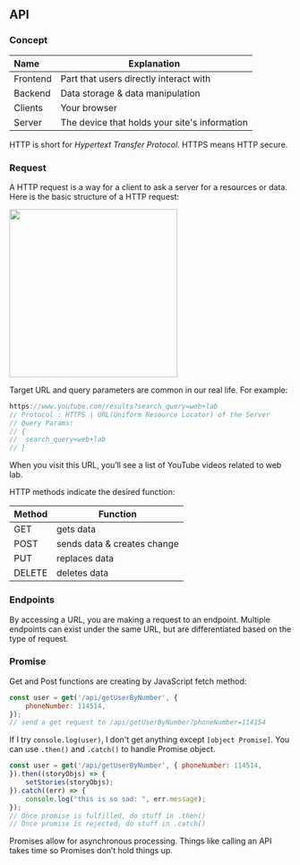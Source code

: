 ## API

### Concept

| Name     | Explanation                                   |
| :------- | --------------------------------------------- |
| Frontend | Part that users directly interact with        |
| Backend  | Data storage & data manipulation              |
| Clients  | Your browser                                  |
| Server   | The device that holds your site's information |

HTTP is short for *Hypertext Transfer Protocol*. HTTPS means HTTP secure. 

### Request

A HTTP request is a way for a client to ask a server for a resources or data. Here is the basic structure of a HTTP request: 

<img src = "C:\Users\16549\AppData\Roaming\Typora\typora-user-images\image-20240716194417454.png" width = 300>

Target URL and query parameters are common in our real life. For example: 

```javascript
https://www.youtube.com/results?search_query=web+lab
// Protocol : HTTPS | URL(Uniform Resource Locator) of the Server
// Query Params: 
// {
// 	search_query=web+lab
// }
```

When you visit this URL, you’ll see a list of YouTube videos related to web lab. 

HTTP methods indicate the desired function: 

| Method | Function                    |
| ------ | --------------------------- |
| GET    | gets data                   |
| POST   | sends data & creates change |
| PUT    | replaces data               |
| DELETE | deletes data                |

### Endpoints

By accessing a URL, you are making a request to an endpoint. Multiple endpoints can exist under the same URL, but are differentiated based on the type of request. 

### Promise

Get and Post functions are creating by JavaScript fetch method: 

```javascript
const user = get('/api/getUserByNumber', {
	phoneNumber: 114514,
});
// send a get request to /api/getUserByNumber?phoneNumber=114154
```

If I try `console.log(user)`, I don't get anything except `[object Promise]`. You can use `.then()` and `.catch()` to handle Promise object. 

```javascript
const user = get('/api/getUserByNumber', { phoneNumber: 114514,
}).then((storyObjs) => {
    setStories(storyObjs); 
}).catch((err) => {
    console.log("this is so sad: ", err.message); 
}); 
// Once promise is fulfilled, do stuff in .then()
// Once promise is rejected, do stuff in .catch()
```

Promises allow for asynchronous processing. Things like calling an API takes time so Promises don’t hold things up. 